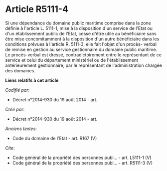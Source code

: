 # Article R5111-4

Si une dépendance du domaine public maritime comprise dans la zone définie à l'article L. 5111-1, mise à la disposition d'un
service de l'Etat ou d'un établissement public de l'Etat, cesse d'être utile au bénéficiaire sans être mise concomitamment à
la disposition d'un autre bénéficiaire dans les conditions prévues à l'article R. 5111-3, elle fait l'objet d'un procès-
verbal de remise en gestion au service gestionnaire du domaine public maritime. Le procès-verbal est dressé,
contradictoirement entre le représentant de ce service et celui du département ministériel ou de l'établissement
antérieurement gestionnaire, par le représentant de l'administration chargée des domaines.

**Liens relatifs à cet article**

_Codifié par_:

  - Décret n°2014-930 du 19 août 2014 - art.

_Créé par_:

  - Décret n°2014-930 du 19 août 2014 - art.

_Anciens textes_:

  - Code du domaine de l'Etat - art. R167 (V)

_Cite_:

  - Code général de la propriété des personnes publ... - art. L5111-1 (V)
  - Code général de la propriété des personnes publ... - art. R5111-3 (V)
